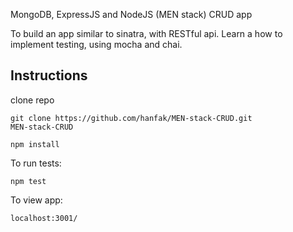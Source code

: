 MongoDB, ExpressJS and NodeJS (MEN stack) CRUD app

To build an app similar to sinatra, with RESTful api. Learn a how to implement testing, using mocha and chai.

## Instructions

clone repo

```
git clone https://github.com/hanfak/MEN-stack-CRUD.git
MEN-stack-CRUD
```

```npm install```

To run tests:

```npm test```

To view app:

```localhost:3001/```

